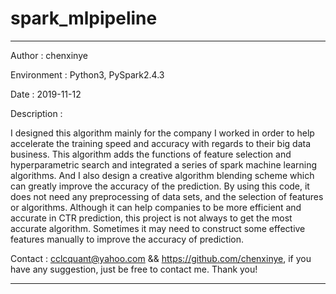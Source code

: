 # spark_mlpipeline

--------------------------------------------------------------------------------------------------

Author : chenxinye

Environment : Python3, PySpark2.4.3

Date : 2019-11-12

Description : 

I designed this algorithm mainly for the company I worked in order to help accelerate the training speed and accuracy with regards to their big data business. This algorithm adds the functions of feature selection and hyperparametric search and integrated a series of spark machine learning algorithms. And I also design a creative algorithm blending scheme which can greatly improve the accuracy of the prediction. By using this code, it does not need any preprocessing of data sets, and the selection of features or algorithms. Although it can help companies to be more efficient and accurate in CTR prediction, this project is not always to get the most accurate algorithm. Sometimes it may need to construct some effective features manually to improve the accuracy of prediction.


Contact : cclcquant@yahoo.com && https://github.com/chenxinye, if you have any suggestion, just be free to contact me. Thank you!

--------------------------------------------------------------------------------------------------
